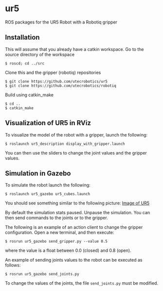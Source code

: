 ur5
===

ROS packages for the UR5 Robot with a Robotiq gripper

## Installation

This will assume that you already have a catkin workspace. Go to the source directory of the workspace
  ```
  $ roscd; cd ../src
  ```
Clone this and the gripper (robotiq) repositories
  ```
  $ git clone https://github.com/utecrobotics/ur5
  $ git clone https://github.com/utecrobotics/robotiq
  ```
Build using catkin_make
  ```
  $ cd ..
  $ catkin_make
  ```

## Visualization of UR5 in RViz

To visualize the model of the robot with a gripper, launch the following:
  ```
  $ roslaunch ur5_description display_with_gripper.launch
  ```
You can then use the sliders to change the joint values and the gripper values.

## Simulation in Gazebo

To simulate the robot launch the following:
  ```
  $ roslaunch ur5_gazebo ur5_cubes.launch
  ```
You should see something similar to the following picture:
[Image of UR5](ur5_images/ur5_cubes.png)

By default the simulation stats paused. Unpause the simulation. You can then send commands to the
joints or to the gripper.

The following is an example of an action client to change the gripper configuration. Open a new
terminal, and then execute:
  ```
  $ rosrun ur5_gazebo send_gripper.py --value 0.5
  ```
where the value is a float between 0.0 (closed) and 0.8 (open).

An example of sending joints values to the robot can be executed as follows:
  ```
  $ rosrun ur5_gazebo send_joints.py
  ```
To change the values of the joints, the file `send_joints.py` must be modified.
